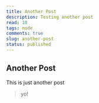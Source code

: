 ```yaml
---
title: Another Post
description: Testing another post
read: 10
tags: node
comments: true
slug: another-post
status: published
---
```


## Another Post
This is just another post

> yo!
